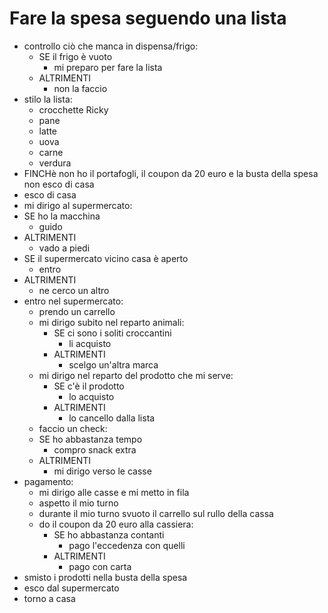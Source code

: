 # Fare la spesa seguendo una lista
- controllo ciò che manca in dispensa/frigo:
  - SE il frigo è vuoto
    - mi preparo per fare la lista
  - ALTRIMENTI
    - non la faccio
- stilo la lista:
  - crocchette Ricky
  - pane
  - latte
  - uova
  - carne
  - verdura
- FINCHè non ho il portafogli, il coupon da 20 euro e la busta della spesa non esco di casa
- esco di casa
- mi dirigo al supermercato:
 - SE ho la macchina
   - guido
 - ALTRIMENTI
   - vado a piedi
 - SE il supermercato vicino casa è aperto
   - entro
 - ALTRIMENTI
   - ne cerco un altro
- entro nel supermercato:
  - prendo un carrello
  - mi dirigo subito nel reparto animali:
    - SE ci sono i soliti croccantini
      - li acquisto
    - ALTRIMENTI
      - scelgo un'altra marca
  - mi dirigo nel reparto del prodotto che mi serve:
    - SE c'è il prodotto
      - lo acquisto
    - ALTRIMENTI
      - lo cancello dalla lista
  - faccio un check:
   - SE ho abbastanza tempo
     - compro snack extra
   - ALTRIMENTI
     - mi dirigo verso le casse
- pagamento:
  - mi dirigo alle casse e mi metto in fila
  - aspetto il mio turno
  - durante il mio turno svuoto il carrello sul rullo della cassa
  - do il coupon da 20 euro alla cassiera:
    - SE ho abbastanza contanti
      - pago l'eccedenza con quelli
    - ALTRIMENTI
      - pago con carta
- smisto i prodotti nella busta della spesa
- esco dal supermercato
- torno a casa












